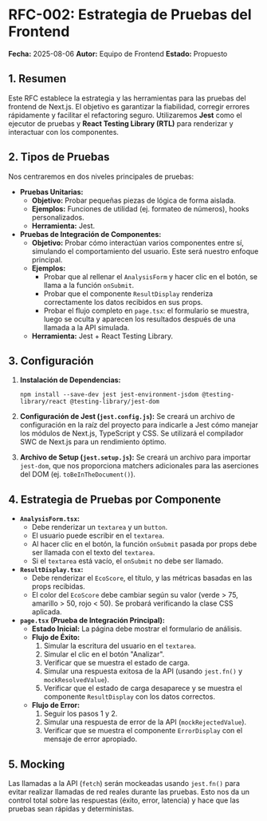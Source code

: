 # RFC-002: Estrategia de Pruebas del Frontend

**Fecha:** 2025-08-06 **Autor:** Equipo de Frontend **Estado:** Propuesto

## 1. Resumen

Este RFC establece la estrategia y las herramientas para las pruebas del frontend de Next.js. El objetivo es garantizar la fiabilidad, corregir errores rápidamente y facilitar el refactoring seguro. Utilizaremos **Jest** como el ejecutor de pruebas y **React Testing Library (RTL)** para renderizar y interactuar con los componentes.

## 2. Tipos de Pruebas

Nos centraremos en dos niveles principales de pruebas:

- **Pruebas Unitarias:**
  - **Objetivo:** Probar pequeñas piezas de lógica de forma aislada.
  - **Ejemplos:** Funciones de utilidad (ej. formateo de números), hooks personalizados.
  - **Herramienta:** Jest.
- **Pruebas de Integración de Componentes:**
  - **Objetivo:** Probar cómo interactúan varios componentes entre sí, simulando el comportamiento del usuario. Este será nuestro enfoque principal.
  - **Ejemplos:**
    - Probar que al rellenar el `AnalysisForm` y hacer clic en el botón, se llama a la función `onSubmit`.
    - Probar que el componente `ResultDisplay` renderiza correctamente los datos recibidos en sus props.
    - Probar el flujo completo en `page.tsx`: el formulario se muestra, luego se oculta y aparecen los resultados después de una llamada a la API simulada.
  - **Herramienta:** Jest + React Testing Library.

## 3. Configuración

1. **Instalación de Dependencias:**

   ```
   npm install --save-dev jest jest-environment-jsdom @testing-library/react @testing-library/jest-dom
   ```

2. **Configuración de Jest (`jest.config.js`):** Se creará un archivo de configuración en la raíz del proyecto para indicarle a Jest cómo manejar los módulos de Next.js, TypeScript y CSS. Se utilizará el compilador SWC de Next.js para un rendimiento óptimo.

3. **Archivo de Setup (`jest.setup.js`):** Se creará un archivo para importar `jest-dom`, que nos proporciona matchers adicionales para las aserciones del DOM (ej. `toBeInTheDocument()`).

## 4. Estrategia de Pruebas por Componente

- **`AnalysisForm.tsx`:**
  - Debe renderizar un `textarea` y un `button`.
  - El usuario puede escribir en el `textarea`.
  - Al hacer clic en el botón, la función `onSubmit` pasada por props debe ser llamada con el texto del `textarea`.
  - Si el `textarea` está vacío, el `onSubmit` no debe ser llamado.
- **`ResultDisplay.tsx`:**
  - Debe renderizar el `EcoScore`, el título, y las métricas basadas en las props recibidas.
  - El color del `EcoScore` debe cambiar según su valor (verde > 75, amarillo > 50, rojo < 50). Se probará verificando la clase CSS aplicada.
- **`page.tsx` (Prueba de Integración Principal):**
  - **Estado Inicial:** La página debe mostrar el formulario de análisis.
  - **Flujo de Éxito:**
    1. Simular la escritura del usuario en el `textarea`.
    2. Simular el clic en el botón "Analizar".
    3. Verificar que se muestra el estado de carga.
    4. Simular una respuesta exitosa de la API (usando `jest.fn()` y `mockResolvedValue`).
    5. Verificar que el estado de carga desaparece y se muestra el componente `ResultDisplay` con los datos correctos.
  - **Flujo de Error:**
    1. Seguir los pasos 1 y 2.
    2. Simular una respuesta de error de la API (`mockRejectedValue`).
    3. Verificar que se muestra el componente `ErrorDisplay` con el mensaje de error apropiado.

## 5. Mocking

Las llamadas a la API (`fetch`) serán mockeadas usando `jest.fn()` para evitar realizar llamadas de red reales durante las pruebas. Esto nos da un control total sobre las respuestas (éxito, error, latencia) y hace que las pruebas sean rápidas y deterministas.